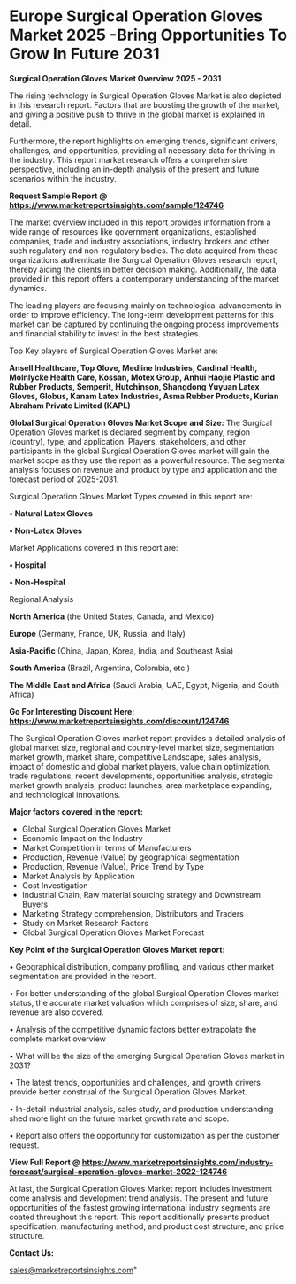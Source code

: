 # Europe Surgical Operation Gloves Market 2025 -Bring Opportunities To Grow In Future 2031

<Strong> Surgical Operation Gloves Market Overview 2025 - 2031</strong>

The rising technology in Surgical Operation Gloves Market is also depicted in this research report. Factors that are boosting the growth of the market, and giving a positive push to thrive in the global market is explained in detail.

Furthermore, the report highlights on emerging trends, significant drivers, challenges, and opportunities, providing all necessary data for thriving in the industry. This report market research offers a comprehensive perspective, including an in-depth analysis of the present and future scenarios within the industry.

<strong>Request Sample Report @ <a href=https://www.marketreportsinsights.com/sample/124746>https://www.marketreportsinsights.com/sample/124746</a></strong>

The market overview included in this report provides information from a wide range of resources like government organizations, established companies, trade and industry associations, industry brokers and other such regulatory and non-regulatory bodies. The data acquired from these organizations authenticate the Surgical Operation Gloves research report, thereby aiding the clients in better decision making. Additionally, the data provided in this report offers a contemporary understanding of the market dynamics.

The leading players are focusing mainly on technological advancements in order to improve efficiency. The long-term development patterns for this market can be captured by continuing the ongoing process improvements and financial stability to invest in the best strategies.

Top Key players of Surgical Operation Gloves Market are:

<strong>Ansell Healthcare, Top Glove, Medline Industries, Cardinal Health, Molnlycke Health Care, Kossan, Motex Group, Anhui Haojie Plastic and Rubber Products, Semperit, Hutchinson, Shangdong Yuyuan Latex Gloves, Globus, Kanam Latex Industries, Asma Rubber Products, Kurian Abraham Private Limited (KAPL)</strong>

<strong><b>Global Surgical Operation Gloves Market Scope and Size:</b></strong>
The Surgical Operation Gloves market is declared segment by company, region (country), type, and application. Players, stakeholders, and other participants in the global Surgical Operation Gloves market will gain the market scope as they use the report as a powerful resource. The segmental analysis focuses on revenue and product by type and application and the forecast period of 2025-2031.

Surgical Operation Gloves Market Types covered in this report are:

<strong>• Natural Latex Gloves

• Non-Latex Gloves</strong>

Market Applications covered in this report are:

<strong>• Hospital

• Non-Hospital</strong> 

Regional Analysis

<strong>North America</strong> (the United States, Canada, and Mexico)

<strong>Europe</strong> (Germany, France, UK, Russia, and Italy)

<strong>Asia-Pacific</strong> (China, Japan, Korea, India, and Southeast Asia)

<strong>South America</strong> (Brazil, Argentina, Colombia, etc.)

<strong>The Middle East and Africa</strong> (Saudi Arabia, UAE, Egypt, Nigeria, and South Africa)

<strong>Go For Interesting Discount Here: <a href=https://www.marketreportsinsights.com/discount/124746>https://www.marketreportsinsights.com/discount/124746</a></strong>

The Surgical Operation Gloves market report provides a detailed analysis of global market size, regional and country-level market size, segmentation market growth, market share, competitive Landscape, sales analysis, impact of domestic and global market players, value chain optimization, trade regulations, recent developments, opportunities analysis, strategic market growth analysis, product launches, area marketplace expanding, and technological innovations.

<strong><b>Major factors covered in the report:</b></strong>
<ul>
  <li>Global Surgical Operation Gloves Market </li>
  <li>Economic Impact on the Industry</li>
  <li>Market Competition in terms of Manufacturers</li>
  <li>Production, Revenue (Value) by geographical segmentation</li>
  <li>Production, Revenue (Value), Price Trend by Type</li>
  <li>Market Analysis by Application</li>
  <li>Cost Investigation</li>
  <li>Industrial Chain, Raw material sourcing strategy and Downstream Buyers</li>
  <li>Marketing Strategy comprehension, Distributors and Traders</li>
  <li>Study on Market Research Factors</li>
  <li>Global Surgical Operation Gloves Market Forecast</li>
</ul>

<strong><b>Key Point of the Surgical Operation Gloves Market report:</b></strong>

• Geographical distribution, company profiling, and various other market segmentation are provided in the report.

• For better understanding of the global Surgical Operation Gloves market status, the accurate market valuation which comprises of size, share, and revenue are also covered.

• Analysis of the competitive dynamic factors better extrapolate the complete market overview

• What will be the size of the emerging Surgical Operation Gloves market in 2031?

• The latest trends, opportunities and challenges, and growth drivers provide better construal of the Surgical Operation Gloves Market.

• In-detail industrial analysis, sales study, and production understanding shed more light on the future market growth rate and scope.

• Report also offers the opportunity for customization as per the customer request.

<strong><b>View Full Report @ <a href=https://www.marketreportsinsights.com/industry-forecast/surgical-operation-gloves-market-2022-124746>https://www.marketreportsinsights.com/industry-forecast/surgical-operation-gloves-market-2022-124746</a></b></strong>


At last, the Surgical Operation Gloves Market report includes investment come analysis and development trend analysis. The present and future opportunities of the fastest growing international industry segments are coated throughout this report. This report additionally presents product specification, manufacturing method, and product cost structure, and price structure.

<strong>Contact Us:</strong>

sales@marketreportsinsights.com"
